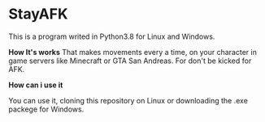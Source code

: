 # StayAFK #
This is a program writed in Python3.8 for Linux and Windows.

**How It's works**
That makes movements every a time, on your character in game servers like Minecraft or GTA San Andreas. For don't be kicked for AFK.

**How can i use it**

You can use it, cloning this repository on Linux or downloading the .exe packege for Windows.
